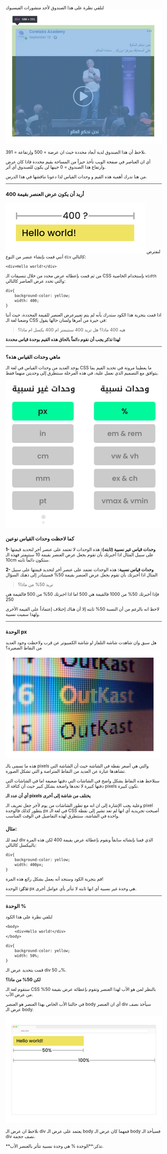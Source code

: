  لنلقي نظرة على هذا الصندوق لأحد منشورات الفيسبوك
![](assets/1.jpg)

نلاحظ أن هذا الصندوق لدية أبعاد محددة حيث ان عرضة = 500 وإرتفاعة = 391.

أي ان العناصر في صفحة الويب تأخذ حيزاً من المساحة بقيم محددة فاذا كان عرض وارتفاع هذا الصندوق = 0 حينها لن يكون للصندوق أي أثر.

من هنا ندرك أهمية هذه القيم و وحدات القياس لذا دعونا نناقشها في هذا الدرس.

---

### أريد أن يكون عرض العنصر بقيمة 400
![](assets/2.jpg)
لنفترض أنني قمت بإنشاء عنصر من النوع `div` كالتالي:

```
<div>Hello world!</div>
```

من ثم قمت بإعطائه عرض محدد من خلال تنسيقات الـ CSS بإستخدام الخاصية `width` والتي تحدد عرض العناصر كالتالي:
```
div{
    background-color: yellow;
    width: 400;
}
```

اذا قمت بتجربة هذا الكود ستدرك بأنه لم يتم تغييرعرض العنصر للقيمة المحددة، حيث أننا وضعنا لغة الـ CSS  في حيرة من أمرها ولسان حالها يقول:

> هيه 400 ماذا؟ هل تريد 400 سنتيمتر ام 400 بكسل ام ماذا؟


**لهذا تذكر يجب أن نقوم دائماً بالحاق هذه القيم بوحدة قياس محددة**

---

### ماهي وحدات القياس هذه؟

يوجد العديد من وحدات القياس في لغة الـ CSS ما يعطينا مرونة في تحديد القيم بما يتوافق مع التصميم الذي نعمل علية، في هذه المرحلة سنتطرق إلى وحديتن منهما فقط.

![](assets/3.jpg)

### كما لاحظت وحدات القياس نوعين

  **1- وحدات قياس غير نسبية (ثابته):** هذه الوحدات لا تعتمد على عنصر أخر لتحديد قيمتها على سبيل المثال اذا أخبرتك بأن تقوم بجعل عرض العنصر بقيمة 10 سنتيمتر فهذه الـ 10cm ستكون دائماً ثابته.

  **2- وحدات قياس نسبية:** هذه الوحدات تعتمد على عنصر أخر لتحديد قيمتها على سبيل المثال اذا أخبرتك بأن تقوم بجعل عرض العنصر بقيمة 50% فسيتبادر إلى ذهنك السؤال 

> تريد 50% من ماذا؟

فإذا أخبرتك 50% من 1000 فالقيمة هي 500 
اما اذا اخبرتك 50% من 500 فالقيمة هي 250 

لاحظ انه بالرغم من أن النسبة 50% ثابته إلا أن هناك إختلاف إعتماداً على القيمة الأخرى ولهذا سميت نسبية.

---

### الوحدة px

هل سبق وان شاهدت شاشة التلفاز او شاشة الكمبيوتر عن قرب ولاحظت وجود العديد من النقاط الصغيرة؟
![](assets/4.jpg)

هذه ما تسمى بالـ pixels والتي هي أصغر نقطة في الشاشة حيث أن الشاشة التي تشاهدها عبارة عن العديد من النقاط المتراصة و التي تشكل الصورة.

ستلاحظ هذه النقاط بشكل واضح في الشاشات التي دقتها ضعيفة اما في الشاشات التي دقتها كبيرة لا تجدها واضحة بشكل كبير حيث أن كثافة الـ pixels تكون كبيرة.

**أي أن عدد الـ  pixels يختلف من شاشة إلى أخرى**

وعلية يجب الإشارة إلى ان انه مع تطور الشاشات من يوم لأخر جعل تعريف الـ pixel يتطور كذلك فالوحدة px في لغة الـ CSS أصبحت تجريدية أي انها لم تعد تشير إلى نقطة واحدة في الشاشة، سنتطرق لهذه التفاصيل في الوقت المناسب.

### مثال:
لنعد للـ div الذي قمنا بإنشائه سابقاً ونقوم بإعطائة عرض بقيمة 400 لكن هذه المرة بالبيكسل كالتالي:

```
div{
    background-color: yellow;
    width: 400px;
}
```

قم بتجربة الكود وستجد أنه يعمل بشكل رائع هذه المرة!

**تذكر:** الوحدة px هي وحدة غير نسبية أي انها ثابته لا تتأثر بأي عوامل أخرى.

---

### الوحدة %

لنلقي نظرة على هذا الكود 
```
<body>
    <div>Hello world!</div>
</body>
```

```
div{
    background-color: yellow;
    width: 50%;
}
```

قمت بتحديد عرض الـ div بـ 50%.

 **لكن 50% من ماذا؟**

ستقوم لغة الـ  CSS بالنظر لمن هو الأب لهذا العنصر وتقوم بإعطائة عرض بقيمة 50% من عرض الأب.

في حالتنا الأب الخاص بهذا العنصر هو العنصر body أي ان العنصر div سيأخذ نصف عرض الـ body.

![](assets/5.jpg)

نلاحظ ان عرض الـ div يعتمد على عرض الـ body فمهما كان عرض الـ body فسيأخذ الـ div نصف حجمة.

**تذكر:**الوحدة % هي وحدة نسبية تتأثر بالعنصر الأب.
